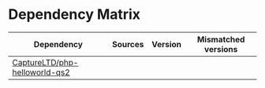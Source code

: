 # Dependency Matrix

Dependency | Sources | Version | Mismatched versions
---------- | ------- | ------- | -------------------
[CaptureLTD/php-helloworld-qs2](https://github.com/CaptureLTD/php-helloworld-qs2.git) |  | []() | 
